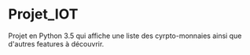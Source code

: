 # Projet_IOT

Projet en Python 3.5 qui affiche une liste des cyrpto-monnaies ainsi que d'autres features à découvrir.
